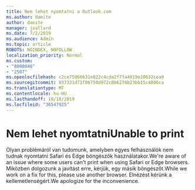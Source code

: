 ```yaml
---
title: Nem lehet nyomtatni a Outlook.com
ms.author: daeite
author: daeite
manager: joallard
ms.date: 7/2/2019
ms.audience: Admin
ms.topic: article
ROBOTS: NOINDEX, NOFOLLOW
localization_priority: Normal
ms.custom:
- "8000046"
- "2507"
ms.openlocfilehash: c2ce75066631e822c4cda2f7fa4019e20632cea0
ms.sourcegitcommit: 037331d71f06750d972c0b6278b23bb15c4806ca
ms.translationtype: MT
ms.contentlocale: hu-HU
ms.lasthandoff: 10/18/2019
ms.locfileid: "36547925"
---
```

# <a name="unable-to-print"></a><span data-ttu-id="93611-102">Nem lehet nyomtatni</span><span class="sxs-lookup"><span data-stu-id="93611-102">Unable to print</span></span>

<span data-ttu-id="93611-103">Olyan problémáról van tudomunk, amelyben egyes felhasználók nem tudnak nyomtatni Safari és Edge böngészők használatakor.</span><span class="sxs-lookup"><span data-stu-id="93611-103">We're aware of an issue where some users can't print when using Safari or Edge browsers.</span></span> <span data-ttu-id="93611-104">Miközben dolgozunk a javítást erre, kérjük, egy másik böngészőt.</span><span class="sxs-lookup"><span data-stu-id="93611-104">While we work on a fix for this, please use another browser.</span></span> <span data-ttu-id="93611-105">Elnézést kérünk a kellemetlenségért.</span><span class="sxs-lookup"><span data-stu-id="93611-105">We apologize for the inconvenience.</span></span>